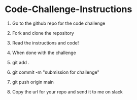 # Code-Challenge-Instructions
1. Go to the github repo for the code challenge

2. Fork and clone the repository

3. Read the instructions and code!

4. When done with the challenge 
  1. git add .
  2. git commit -m "submission for challenge"
  3. git push origin main
  
5. Copy the url for your repo and send it to me on slack 
